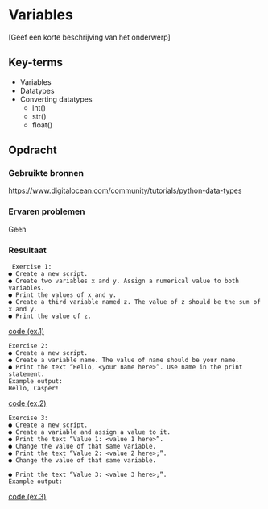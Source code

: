 # Variables
[Geef een korte beschrijving van het onderwerp]

## Key-terms
- Variables
- Datatypes
- Converting datatypes
    - int()
    - str()
    - float()
## Opdracht
### Gebruikte bronnen
https://www.digitalocean.com/community/tutorials/python-data-types

### Ervaren problemen
Geen

### Resultaat
```
 Exercise 1:
● Create a new script.
● Create two variables x and y. Assign a numerical value to both variables.
● Print the values of x and y.
● Create a third variable named z. The value of z should be the sum of x and y.
● Print the value of z.
```
[code (ex.1)](code/02_1.py)



```
Exercise 2:
● Create a new script.
● Create a variable name. The value of name should be your name.
● Print the text “Hello, <your name here>”. Use name in the print statement.
Example output:
Hello, Casper!
```
[code (ex.2)](code/02_2.py)


```
Exercise 3:
● Create a new script.
● Create a variable and assign a value to it.
● Print the text “Value 1: <value 1 here>”.
● Change the value of that same variable.
● Print the text “Value 2: <value 2 here>;”.
● Change the value of that same variable.

● Print the text “Value 3: <value 3 here>;”.
Example output:
```
[code (ex.3)](code/02_3.py)

